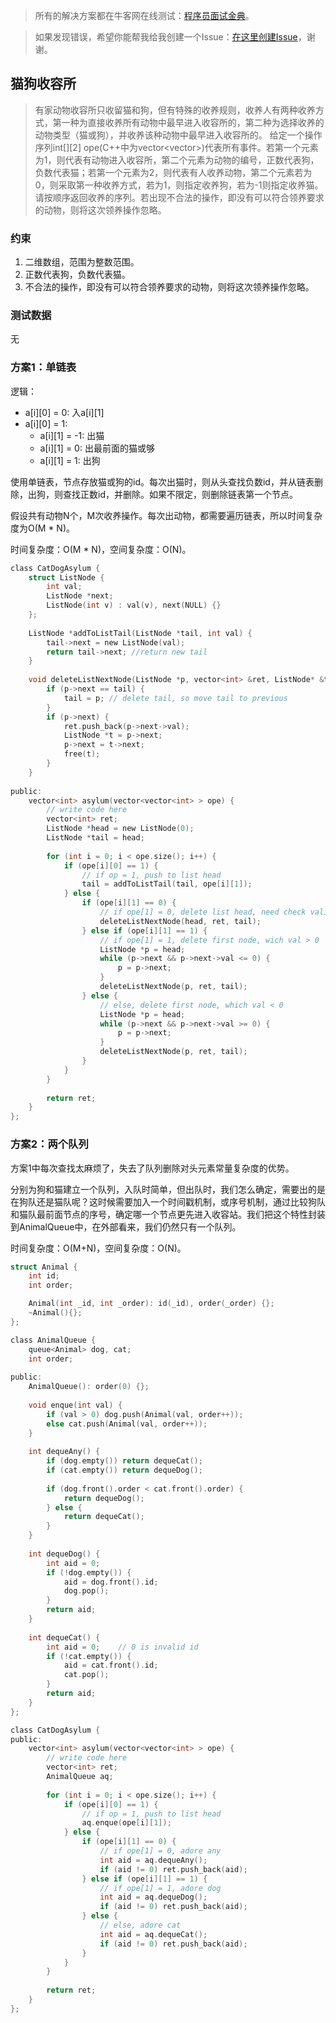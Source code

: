 > 所有的解决方案都在牛客网在线测试：[程序员面试金典](http://www.nowcoder.com/ta/cracking-the-coding-interview)。

> 如果发现错误，希望你能帮我给我创建一个Issue：[在这里创建Issue](https://github.com/Shitaibin/CC150/issues)，谢谢。


## 猫狗收容所

> 有家动物收容所只收留猫和狗，但有特殊的收养规则，收养人有两种收养方式，第一种为直接收养所有动物中最早进入收容所的，第二种为选择收养的动物类型（猫或狗），并收养该种动物中最早进入收容所的。
> 给定一个操作序列int[][2] ope(C++中为vector<vector<int>>)代表所有事件。若第一个元素为1，则代表有动物进入收容所，第二个元素为动物的编号，正数代表狗，负数代表猫；若第一个元素为2，则代表有人收养动物，第二个元素若为0，则采取第一种收养方式，若为1，则指定收养狗，若为-1则指定收养猫。请按顺序返回收养的序列。若出现不合法的操作，即没有可以符合领养要求的动物，则将这次领养操作忽略。



### 约束

1. 二维数组，范围为整数范围。
1. 正数代表狗，负数代表猫。
1. 不合法的操作，即没有可以符合领养要求的动物，则将这次领养操作忽略。

### 测试数据

无

### 方案1：单链表

逻辑：
- a[i][0] = 0: 入a[i][1]
- a[i][0] = 1:
    - a[i][1] = -1: 出猫
    - a[i][1] = 0: 出最前面的猫或够
    - a[i][1] = 1: 出狗

使用单链表，节点存放猫或狗的id。每次出猫时，则从头查找负数id，并从链表删除，出狗，则查找正数id，并删除。如果不限定，则删除链表第一个节点。

假设共有动物N个，M次收养操作。每次出动物，都需要遍历链表，所以时间复杂度为O(M * N)。

时间复杂度：O(M * N)，空间复杂度：O(N)。

```C
class CatDogAsylum {
    struct ListNode {
        int val;
        ListNode *next;
        ListNode(int v) : val(v), next(NULL) {}
    };
     
    ListNode *addToListTail(ListNode *tail, int val) {
        tail->next = new ListNode(val);
        return tail->next; //return new tail
    }
     
    void deleteListNextNode(ListNode *p, vector<int> &ret, ListNode* &tail) {
        if (p->next == tail) {
            tail = p; // delete tail, so move tail to previous
        }
        if (p->next) {
            ret.push_back(p->next->val);
            ListNode *t = p->next;
            p->next = t->next;
            free(t);
        }
    }
     
public:
    vector<int> asylum(vector<vector<int> > ope) {
        // write code here
        vector<int> ret;
        ListNode *head = new ListNode(0);
        ListNode *tail = head;
         
        for (int i = 0; i < ope.size(); i++) {
            if (ope[i][0] == 1) {
                // if op = 1, push to list head
                tail = addToListTail(tail, ope[i][1]);
            } else {
                if (ope[i][1] == 0) {
                    // if ope[1] = 0, delete list head, need check valid
                    deleteListNextNode(head, ret, tail);
                } else if (ope[i][1] == 1) {
                    // if ope[1] = 1, delete first node, wich val > 0
                    ListNode *p = head;
                    while (p->next && p->next->val <= 0) {
                        p = p->next;
                    }
                    deleteListNextNode(p, ret, tail);
                } else {
                    // else, delete first node, which val < 0
                    ListNode *p = head;
                    while (p->next && p->next->val >= 0) {
                        p = p->next;
                    }
                    deleteListNextNode(p, ret, tail);
                }
            }
        }
         
        return ret;
    }
};
```

### 方案2：两个队列

方案1中每次查找太麻烦了，失去了队列删除对头元素常量复杂度的优势。

分别为狗和猫建立一个队列，入队时简单，但出队时，我们怎么确定，需要出的是在狗队还是猫队呢？这时候需要加入一个时间戳机制，或序号机制，通过比较狗队和猫队最前面节点的序号，确定哪一个节点更先进入收容站。我们把这个特性封装到AnimalQueue中，在外部看来，我们仍然只有一个队列。

时间复杂度：O(M+N)，空间复杂度：O(N)。

```C
struct Animal {
    int id;
    int order;

    Animal(int _id, int _order): id(_id), order(_order) {};
    ~Animal(){};
};

class AnimalQueue {
    queue<Animal> dog, cat;
    int order;
    
public:
    AnimalQueue(): order(0) {};
    
    void enque(int val) {
        if (val > 0) dog.push(Animal(val, order++));
        else cat.push(Animal(val, order++));
    }
    
    int dequeAny() {
        if (dog.empty()) return dequeCat();
        if (cat.empty()) return dequeDog();
        
        if (dog.front().order < cat.front().order) {
            return dequeDog();
        } else {
            return dequeCat();
        }
    }
    
    int dequeDog() {
        int aid = 0;
        if (!dog.empty()) {
            aid = dog.front().id;
            dog.pop();
        }
        return aid;
    }
    
    int dequeCat() {
        int aid = 0;    // 0 is invalid id
        if (!cat.empty()) {
            aid = cat.front().id;
            cat.pop();
        }
        return aid;
    }
};

class CatDogAsylum {   
public:
    vector<int> asylum(vector<vector<int> > ope) {
        // write code here
        vector<int> ret;
        AnimalQueue aq;
        
        for (int i = 0; i < ope.size(); i++) {
            if (ope[i][0] == 1) {
                // if op = 1, push to list head
                aq.enque(ope[i][1]);
            } else {
                if (ope[i][1] == 0) {
                    // if ope[1] = 0, adore any
                    int aid = aq.dequeAny();
                    if (aid != 0) ret.push_back(aid);
                } else if (ope[i][1] == 1) {
                    // if ope[1] = 1, adore dog
                    int aid = aq.dequeDog();
                    if (aid != 0) ret.push_back(aid);
                } else {
                    // else, adore cat
                    int aid = aq.dequeCat();
                    if (aid != 0) ret.push_back(aid);
                }
            }
        }
        
        return ret;
    }
};
```
